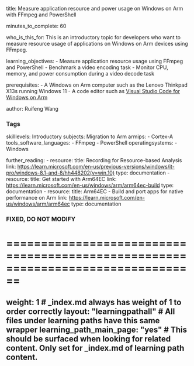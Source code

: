 title: Measure application resource and power usage on Windows on Arm with FFmpeg and PowerShell

minutes_to_complete: 60

who_is_this_for: This is an introductory topic for developers who want to measure resource usage of applications on Windows on Arm devices using FFmpeg.

learning_objectives: 
    - Measure application resource usage using FFmpeg and PowerShell
    - Benchmark a video encoding task
    - Monitor CPU, memory, and power consumption during a video decode task

prerequisites:
    - A Windows on Arm computer such as the Lenovo Thinkpad X13s running Windows 11
    - A code editor such as [Visual Studio Code for Windows on Arm](https://code.visualstudio.com/docs/?dv=win32arm64user) 

author: Ruifeng Wang

### Tags
skilllevels: Introductory
subjects: Migration to Arm
armips:
    - Cortex-A
tools_software_languages:
    - FFmpeg
    - PowerShell
operatingsystems:
    - Windows



further_reading:
    - resource:
        title: Recording for Resource-based Analysis
        link: https://learn.microsoft.com/en-us/previous-versions/windows/it-pro/windows-8.1-and-8/hh448202(v=win.10)
        type: documentation
    - resource:
        title: Get started with Arm64EC
        link: https://learn.microsoft.com/en-us/windows/arm/arm64ec-build
        type: documentation
    - resource:
        title: Arm64EC - Build and port apps for native performance on Arm
        link: https://learn.microsoft.com/en-us/windows/arm/arm64ec
        type: documentation



### FIXED, DO NOT MODIFY
# ================================================================================
weight: 1                       # _index.md always has weight of 1 to order correctly
layout: "learningpathall"       # All files under learning paths have this same wrapper
learning_path_main_page: "yes"  # This should be surfaced when looking for related content. Only set for _index.md of learning path content.
---
